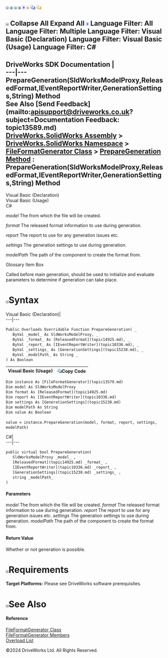 ![](dotnetimages/collapse.gif) ![](dotnetimages/expand.gif) ![](dotnetimages/collapse.gif) ![](dotnetimages/expand.gif) ![](dotnetimages/drpdown.gif) ![](dotnetimages/drpdown_orange.gif) ![](dotnetimages/copycode.gif) ![](dotnetimages/copycodeHighlight.gif)

![](dotnetimages/collapse.gif) Collapse All Expand All ![](dotnetimages/drpdown.gif) Language Filter: All  Language Filter: Multiple  Language Filter: Visual Basic (Declaration) Language Filter: Visual Basic (Usage) Language Filter: C#  
---  
DriveWorks SDK Documentation  |   
---|---  
PrepareGeneration(SldWorksModelProxy,ReleasedFormat,IEventReportWriter,GenerationSettings,String) Method   
See Also [Send Feedback](mailto:apisupport@driveworks.co.uk?subject=Documentation Feedback: topic13589.md)  
[DriveWorks.SolidWorks Assembly](topic13342.md) > [DriveWorks.SolidWorks Namespace](topic13345.md) > [FileFormatGenerator Class](topic13579.md) > [PrepareGeneration Method](topic13588.md) : PrepareGeneration(SldWorksModelProxy,ReleasedFormat,IEventReportWriter,GenerationSettings,String) Method  
---  
  
Visual Basic (Declaration)    
Visual Basic (Usage)    
C# 

_model_
    The from which the file will be created.

_format_
    The released format information to use during generation.

_report_
    The report to use for any generation issues etc.

_settings_
    The generation settings to use during generation.

_modelPath_
    The path of the component to create the format from.

Glossary Item Box

Called before main generation, should be used to initialize and evaluate parameters to determine if generation can take place. 

# ![](dotnetimages/collapse.gif)Syntax

Visual Basic (Declaration)|   
---|---  
      
    
    Public Overloads Overridable Function PrepareGeneration( _
       ByVal _model_ As SldWorksModelProxy, _
       ByVal _format_ As [ReleasedFormat](topic14925.md), _
       ByVal _report_ As [IEventReportWriter](topic10336.md), _
       ByVal _settings_ As [GenerationSettings](topic15238.md), _
       ByVal _modelPath_ As String _
    ) As Boolean  
  
Visual Basic (Usage)| ![](dotnetimages/copycode.gif)Copy Code  
---|---  
      
    
    Dim instance As [FileFormatGenerator](topic13579.md)
    Dim model As SldWorksModelProxy
    Dim format As [ReleasedFormat](topic14925.md)
    Dim report As [IEventReportWriter](topic10336.md)
    Dim settings As [GenerationSettings](topic15238.md)
    Dim modelPath As String
    Dim value As Boolean
     
    value = instance.PrepareGeneration(model, format, report, settings, modelPath)  
  
C#|   
---|---  
      
    
    public virtual bool PrepareGeneration( 
       SldWorksModelProxy _model_ ,
       [ReleasedFormat](topic14925.md) _format_ ,
       [IEventReportWriter](topic10336.md) _report_ ,
       [GenerationSettings](topic15238.md) _settings_ ,
       string _modelPath_
    )  
  
#### Parameters

 _model_
    The from which the file will be created.
_format_
    The released format information to use during generation.
_report_
    The report to use for any generation issues etc.
_settings_
    The generation settings to use during generation.
_modelPath_
    The path of the component to create the format from.

#### Return Value

Whether or not generation is possible.

# ![](dotnetimages/collapse.gif)Requirements

**Target Platforms:** Please see DriveWorks software prerequisites.

# ![](dotnetimages/collapse.gif)See Also

#### Reference

[FileFormatGenerator Class](topic13579.md)   
[FileFormatGenerator Members](topic13580.md)   
[Overload List](topic13588.md)

©2024 DriveWorks Ltd. All Rights Reserved.
